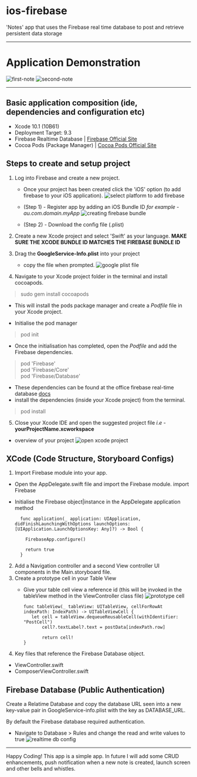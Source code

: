 # ios-firebase
'Notes' app that uses the Firebase real time database to post and retrieve persistent data storage

---

# Application Demonstration
![first-note](https://user-images.githubusercontent.com/33831343/72204722-c286bb00-34c6-11ea-9665-8618f3b3b40b.gif)
![second-note](https://user-images.githubusercontent.com/33831343/72204741-f8c43a80-34c6-11ea-859d-6b647be1745e.gif)

---

## Basic application composition (ide, dependencies and configuration etc)

- Xcode 10.1 (10B61)
- Deployment Target: 9.3
- Firebase Realtime Database | [Firebase Official Site](https://firebase.google.com)
- Cocoa Pods (Package Manager) | [Cocoa Pods Official Site](https://cocoapods.org)

## Steps to create and setup project
1. Log into Firebase and create a new project. 
   - Once your project has been created click the 'iOS' option (to add firebase to your iOS application).
   ![select platform to add firebase](https://user-images.githubusercontent.com/33831343/72203593-55205d80-34b9-11ea-8d81-1dcb2493cd46.png)

   - (Step 1) - Register app by adding an iOS Bundle ID *for example* - *au.com.domain.myApp*
   ![creating firebase bundle](https://user-images.githubusercontent.com/33831343/72203565-e7743180-34b8-11ea-8a85-c96cc58eb542.png)
   
   - (Step 2) - Download the config file (.plist)
   
2. Create a new Xcode project and select 'Swift' as your language. **MAKE SURE THE XCODE BUNDLE ID MATCHES THE FIREBASE BUNDLE ID**  

3. Drag the **GoogleService-Info.plist** into your project
    - copy the file when prompted. 
    ![google plist file](https://user-images.githubusercontent.com/33831343/72203615-a4668e00-34b9-11ea-98d9-5422232e3aaf.png)
    
4. Navigate to your Xcode project folder in the terminal and install cocoapods.
> sudo gem install cocoapods  
 - This will install the pods package manager and create a *Podfile* file in your Xcode project.
 
 - Initialise the pod manager
 >pod init  
 
 - Once the initialisation has completed, open the *Podfile* and add the Firebase dependencies.
 > pod 'Firebase'  
 > pod 'Firebase/Core'  
 > pod 'Firebase/Database'  
 
 - These dependencies can be found at the office firebase real-time database [docs](https://firebase.google.com/docs/database/ios/start?authuser=0)
 - install the dependencies (inside your Xcode project) from the terminal.
 > pod install 

5. Close your Xcode IDE and open the suggested project file *i.e* - **yourProjectName.xcworkspace**
  - overview of your project
  ![open xcode project](https://user-images.githubusercontent.com/33831343/72203813-91a18880-34bc-11ea-9bd8-8ba7860da9e1.png)
  
  ## XCode (Code Structure, Storyboard Configs)
  1. Import Firebase module into your app.
   - Open the AppDelegate.swift file and import the Firebase module.
             import Firebase
   - Initialise the Firebase object|instance in the AppDelegate application method
       
           func application(_ application: UIApplication, didFinishLaunchingWithOptions launchOptions: [UIApplication.LaunchOptionsKey: Any]?) -> Bool {
       
             FirebaseApp.configure()
             
             return true
           }

2. Add a Navigation controller and a second View controller UI components in the Main.storyboard file.
3. Create a prototype cell in your Table View 
   - Give your table cell view a reference id (this will be invoked in the tableView method in the ViewController class file)
   ![prototype cell](https://user-images.githubusercontent.com/33831343/72204031-52286b80-34bf-11ea-91d0-fff469b65338.png)
   
         func tableView(_ tableView: UITableView, cellForRowAt indexPath: IndexPath) -> UITableViewCell {
            let cell = tableView.dequeueReusableCell(withIdentifier: "PostCell")
                cell?.textLabel?.text = postData[indexPath.row]
   
                return cell!
         }
         
4. Key files that reference the Firebase Database object.
- ViewController.swift
- ComposerViewController.swift

## Firebase Database (Public Authentication)

Create a Relatime Database and copy the database URL seen into a new key-value pair in GoogleService-info.plist with the key as DATABASE_URL.

By default the Firebase database required authentication.   
- Navigate to Database > Rules and change the read and write values to true
![realtime db config](https://user-images.githubusercontent.com/33831343/72204219-3de56e00-34c1-11ea-98bb-62592cdf0199.png)


---

Happy Coding! This app is a simple app. In future I will add some CRUD enhancements, push notification when a new note is created, launch screen and other bells and whistles.


